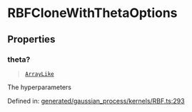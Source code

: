 # RBFCloneWithThetaOptions

## Properties

### theta?

> [`ArrayLike`](../types/ArrayLike.md)

The hyperparameters

Defined in:  [generated/gaussian\_process/kernels/RBF.ts:293](https://github.com/transitive-bullshit/scikit-learn-ts/blob/122b3c0/packages/sklearn/src/generated/gaussian_process/kernels/RBF.ts#L293)
